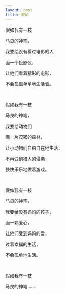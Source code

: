 ```yaml
---
layout: post
title: 假如
---
```



假如我有一枝

马良的神笔，

我要给没有看过电影的人

画一个投影仪，

让他们看着精彩的电影，

不会孤孤单单地生活着。

<br />

假如我有一枝

马良的神笔，

我要给动物们

画一片茂密的森林，

让小动物们自由自在地生活，

不再受到猎人的侵袭，

快快乐乐地做着游戏。

<br />

假如我有一枝

马良的神笔，

我要给没有妈妈的孩子，

画一颗爱心，

让他们受到妈妈的爱，

过着幸福的生活，

不会孤单地生活。

<br />

假如我有一枝

马良的神笔……
